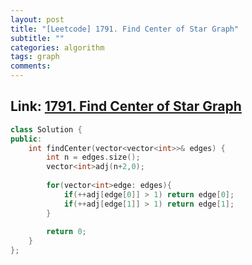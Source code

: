 ```yaml
---
layout: post
title: "[Leetcode] 1791. Find Center of Star Graph"
subtitle: ""
categories: algorithm
tags: graph
comments:
---
```


## Link: [1791. Find Center of Star Graph](https://leetcode.com/problems/find-center-of-star-graph/)

```cpp
class Solution {
public:
    int findCenter(vector<vector<int>>& edges) {
        int n = edges.size();
        vector<int>adj(n+2,0);
        
        for(vector<int>edge: edges){
            if(++adj[edge[0]] > 1) return edge[0];
            if(++adj[edge[1]] > 1) return edge[1]; 
        }
        
        return 0;
    }
};
```
